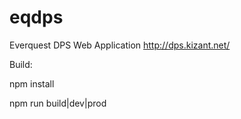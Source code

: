 # eqdps
Everquest DPS Web Application
http://dps.kizant.net/

Build:

npm install

npm run build|dev|prod
